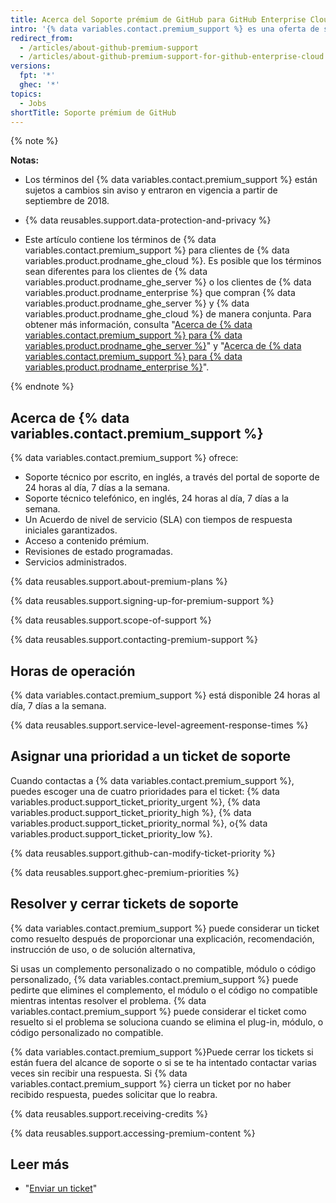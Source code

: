 ```yaml
---
title: Acerca del Soporte prémium de GitHub para GitHub Enterprise Cloud
intro: '{% data variables.contact.premium_support %} es una oferta de soporte remunerado, adicional para clientes de {% data variables.product.prodname_ghe_cloud %}.'
redirect_from:
  - /articles/about-github-premium-support
  - /articles/about-github-premium-support-for-github-enterprise-cloud
versions:
  fpt: '*'
  ghec: '*'
topics:
  - Jobs
shortTitle: Soporte prémium de GitHub
---
```


{% note %}

**Notas:**

- Los términos del {% data variables.contact.premium_support %} están sujetos a cambios sin aviso y entraron en vigencia a partir de septiembre de 2018.

- {% data reusables.support.data-protection-and-privacy %}

- Este artículo contiene los términos de {% data variables.contact.premium_support %} para clientes de {% data variables.product.prodname_ghe_cloud %}. Es posible que los términos sean diferentes para los clientes de {% data variables.product.prodname_ghe_server %} o los clientes de {% data variables.product.prodname_enterprise %} que compran {% data variables.product.prodname_ghe_server %} y {% data variables.product.prodname_ghe_cloud %} de manera conjunta. Para obtener más información, consulta "[Acerca de {% data variables.contact.premium_support %} para {% data variables.product.prodname_ghe_server %}](/enterprise-server@latest/admin/guides/enterprise-support/about-github-premium-support-for-github-enterprise-server)" y "[Acerca de {% data variables.contact.premium_support %} para {% data variables.product.prodname_enterprise %}](/enterprise-server@latest/admin/guides/enterprise-support/about-github-premium-support-for-github-enterprise)".

{% endnote %}

## Acerca de {% data variables.contact.premium_support %}

{% data variables.contact.premium_support %} ofrece:
  - Soporte técnico por escrito, en inglés, a través del portal de soporte de 24 horas al día, 7 días a la semana.
  - Soporte técnico telefónico, en inglés, 24 horas al día, 7 días a la semana.
  - Un Acuerdo de nivel de servicio (SLA) con tiempos de respuesta iniciales garantizados.
  - Acceso a contenido prémium.
  - Revisiones de estado programadas.
  - Servicios administrados.

{% data reusables.support.about-premium-plans %}

{% data reusables.support.signing-up-for-premium-support %}

{% data reusables.support.scope-of-support %}

{% data reusables.support.contacting-premium-support %}

## Horas de operación

{% data variables.contact.premium_support %} está disponible 24 horas al día, 7 días a la semana.

{% data reusables.support.service-level-agreement-response-times %}

## Asignar una prioridad a un ticket de soporte

Cuando contactas a {% data variables.contact.premium_support %}, puedes escoger una de cuatro prioridades para el ticket: {% data variables.product.support_ticket_priority_urgent %}, {% data variables.product.support_ticket_priority_high %}, {% data variables.product.support_ticket_priority_normal %}, o{% data variables.product.support_ticket_priority_low %}.

{% data reusables.support.github-can-modify-ticket-priority %}

{% data reusables.support.ghec-premium-priorities %}

## Resolver y cerrar tickets de soporte

{% data variables.contact.premium_support %} puede considerar un ticket como resuelto después de proporcionar una explicación, recomendación, instrucción de uso, o de solución alternativa,

Si usas un complemento personalizado o no compatible, módulo o código personalizado, {% data variables.contact.premium_support %} puede pedirte que elimines el complemento, el módulo o el código no compatible mientras intentas resolver el problema. {% data variables.contact.premium_support %} puede considerar el ticket como resuelto si el problema se soluciona cuando se elimina el plug-in, módulo, o código personalizado no compatible.

{% data variables.contact.premium_support %}Puede cerrar los tickets si están fuera del alcance de soporte o si se te ha intentado contactar varias veces sin recibir una respuesta. Si {% data variables.contact.premium_support %} cierra un ticket por no haber recibido respuesta, puedes solicitar que lo reabra.

{% data reusables.support.receiving-credits %}

{% data reusables.support.accessing-premium-content %}

## Leer más

- "[Enviar un ticket](/articles/submitting-a-ticket)"
